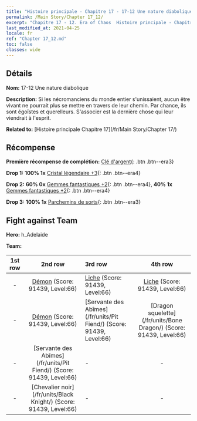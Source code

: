```yaml
---
title: "Histoire principale - Chapitre 17 - 17-12 Une nature diabolique"
permalink: /Main Story/Chapter 17_12/
excerpt: "Chapitre 17 - 12. Era of Chaos  Histoire principale - Chapitre 17_12. 17-12 Une nature diabolique"
last_modified_at: 2021-04-25
locale: fr
ref: "Chapter 17_12.md"
toc: false
classes: wide
---
```


## Détails

 **Nom:** 17-12 Une nature diabolique

 **Description:** Si les nécromanciens du monde entier s'unissaient, aucun être vivant ne pourrait plus se mettre en travers de leur chemin. Par chance, ils sont égoïstes et querelleurs. S'associer est la dernière chose qui leur viendrait à l'esprit.

 **Related to:** [Histoire principale Chapitre 17](/fr/Main Story/Chapter 17/)

## Récompense

 **Première récompense de complétion:** [Clé d'argent](/ItemsFR/con_693/){: .btn .btn--era3}

 **Drop 1:** **100% 1x** [Cristal légendaire +3](/ItemsFR/mat_59/){: .btn .btn--era4}

 **Drop 2:** **60% 0x** [Gemmes fantastiques +2](/ItemsFR/mat_51/){: .btn .btn--era4}, **40% 1x** [Gemmes fantastiques +2](/ItemsFR/mat_51/){: .btn .btn--era4}

 **Drop 3:** **100% 1x** [Parchemins de sorts](/ItemsFR/con_694/){: .btn .btn--era3}


## Fight against Team
 **Hero:** h_Adelaide

 **Team:**


  | 1st row | 2nd row | 3rd row | 4th row |
  |:----:|:----:|:----|:----:|
  | - | [Démon](/fr/units/Demon/) (Score: 91439, Level:66)  | [Liche](/fr/units/Lich/) (Score: 91439, Level:66)  | [Liche](/fr/units/Lich/) (Score: 91439, Level:66)  |
  | - | [Démon](/fr/units/Demon/) (Score: 91439, Level:66)  | [Servante des Abîmes](/fr/units/Pit Fiend/) (Score: 91439, Level:66)  | [Dragon squelette](/fr/units/Bone Dragon/) (Score: 91439, Level:66)  |
  | - | [Servante des Abîmes](/fr/units/Pit Fiend/) (Score: 91439, Level:66)  | - | - |
  | - | [Chevalier noir](/fr/units/Black Knight/) (Score: 91439, Level:66)  | - | - |


